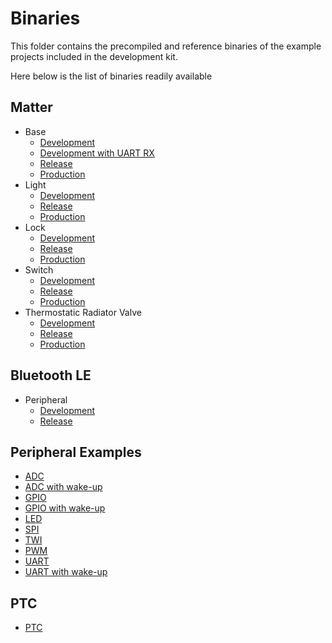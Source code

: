 # Binaries

This folder contains the precompiled and reference binaries of the example projects included in the development kit.

Here below is the list of binaries readily available

## Matter
 - Base
    - [Development](Matter/base_qpg6105_development.hex)
    - [Development with UART RX](Matter/base_qpg6105__uart_rx_development.hex)
    - [Release](Matter/base_qpg6105_release.hex)
    - [Production](Matter/base_qpg6105_production.hex)
 - Light
    - [Development](Matter/light_qpg6105_development.hex)
    - [Release](Matter/light_qpg6105_release.hex)
    - [Production](Matter/light_qpg6105_production.hex)
 - Lock
    - [Development](Matter/lock_qpg6105_development.hex)
    - [Release](Matter/lock_qpg6105_release.hex)
    - [Production](Matter/lock_qpg6105_production.hex)
 - Switch
    - [Development](Matter/switch_qpg6105_development.hex)
    - [Release](Matter/switch_qpg6105_release.hex)
    - [Production](Matter/switch_qpg6105_production.hex)
 - Thermostatic Radiator Valve
    - [Development](Matter/thermostaticRadiatorValve_qpg6105_development.hex)
    - [Release](Matter/thermostaticRadiatorValve_qpg6105_release.hex)
    - [Production](Matter/thermostaticRadiatorValve_qpg6105_production.hex)

## Bluetooth LE
 - Peripheral
    - [Development](Bluetooth_LE/ble_peripheral_qpg6105.hex)
    - [Release](Bluetooth_LE/ble_peripheral_qpg6105_release.hex)

## Peripheral Examples
 - [ADC](Peripherals/adc_qpg6105.hex)
 - [ADC with wake-up](Peripherals/adc_wkup_qpg6105.hex)
 - [GPIO](Peripherals/gpio_qpg6105.hex)
 - [GPIO with wake-up](Peripherals/gpio_wkup_qpg6105.hex)
 - [LED](Peripherals/led_qpg6105.hex)
 - [SPI](Peripherals/mspi_qpg6105.hex)
 - [TWI](Peripherals/mtwi_qpg6105.hex)
 - [PWM](Peripherals/pwm_qpg6105.hex)
 - [UART](Peripherals/uart_qpg6105.hex)
 - [UART with wake-up](Peripherals/uart_wkup_qpg6105.hex)

## PTC
 - [PTC](PTC/PTC_QPG6105_10DBM_UART8to9_validated.hex)
